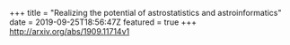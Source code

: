 +++
title = "Realizing the potential of astrostatistics and astroinformatics"
date = 2019-09-25T18:56:47Z
featured = true
+++
http://arxiv.org/abs/1909.11714v1